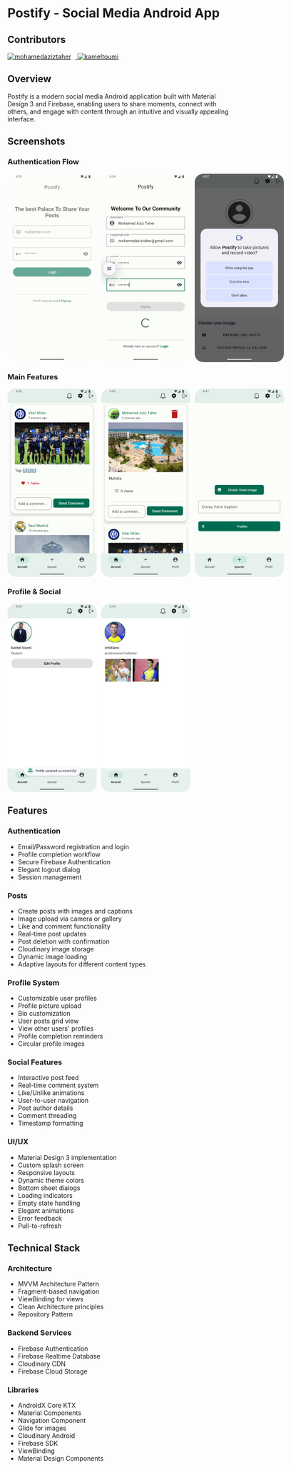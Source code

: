 # Postify - Social Media Android App

## Contributors

<a href="https://github.com/mohamedaziztaher">
  <img src="https://avatars.githubusercontent.com/u/202412781?v=4" width="150px" style="margin-right: 10px;" alt="mohamedaziztaher"/>
</a>
<a href="https://github.com/kamel-toumi">
  <img src="https://avatars.githubusercontent.com/u/73285732?v=4" width="150px" style="margin-right: 10px;" alt="kameltoumi"/>
</a>


## Overview
Postify is a modern social media Android application built with Material Design 3 and Firebase, enabling users to share moments, connect with others, and engage with content through an intuitive and visually appealing interface.

## Screenshots

### Authentication Flow
<div style="display: flex; gap: 10px;">
    <img src="app/src/main/assets/loginscreen.png" width="200" alt="Login Screen"/>
    <img src="app/src/main/assets/signup.png" width="200" alt="Sign Up Screen"/>
    <img src="app/src/main/assets/permission.png" width="200" alt="Profile Completion"/>
</div>

### Main Features
<div style="display: flex; gap: 10px;">
    <img src="app/src/main/assets/home.png" width="200" alt="Home Feed"/>
    <img src="app/src/main/assets/post.png" width="200" alt="Post Detail"/>
    <img src="app/src/main/assets/addPost.png" width="200" alt="Create Post"/>
</div>

### Profile & Social
<div style="display: flex; gap: 10px;">
    <img src="app/src/main/assets/profileScreen.png" width="200" alt="Profile Screen"/>
    <img src="app/src/main/assets/othersProfileScreen.png" width="200" alt="Other User Profile"/>
</div>


## Features

### Authentication
- Email/Password registration and login
- Profile completion workflow
- Secure Firebase Authentication
- Elegant logout dialog
- Session management

### Posts
- Create posts with images and captions
- Image upload via camera or gallery
- Like and comment functionality
- Real-time post updates
- Post deletion with confirmation
- Cloudinary image storage
- Dynamic image loading
- Adaptive layouts for different content types

### Profile System
- Customizable user profiles
- Profile picture upload
- Bio customization
- User posts grid view
- View other users' profiles
- Profile completion reminders
- Circular profile images

### Social Features
- Interactive post feed
- Real-time comment system
- Like/Unlike animations
- User-to-user navigation
- Post author details
- Comment threading
- Timestamp formatting

### UI/UX
- Material Design 3 implementation
- Custom splash screen
- Responsive layouts
- Dynamic theme colors
- Bottom sheet dialogs
- Loading indicators
- Empty state handling
- Elegant animations
- Error feedback
- Pull-to-refresh

## Technical Stack

### Architecture
- MVVM Architecture Pattern
- Fragment-based navigation
- ViewBinding for views
- Clean Architecture principles
- Repository Pattern

### Backend Services
- Firebase Authentication
- Firebase Realtime Database
- Cloudinary CDN
- Firebase Cloud Storage

### Libraries
- AndroidX Core KTX
- Material Components
- Navigation Component
- Glide for images
- Cloudinary Android
- Firebase SDK
- ViewBinding
- Material Design Components



